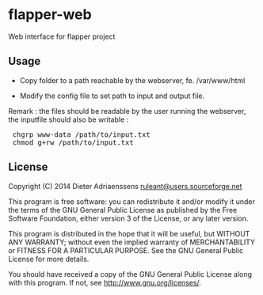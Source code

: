 flapper-web
===========

Web interface for flapper project

Usage
-----

- Copy folder to a path reachable by the webserver, fe. /var/www/html

- Modify the config file to set path to input and output file.

Remark : the files should be readable by the user running the webserver,
the inputfile should also be writable :

<pre>
 chgrp www-data /path/to/input.txt
 chmod g+rw /path/to/input.txt
</pre>

License
-------

Copyright (C) 2014 Dieter Adriaenssens <ruleant@users.sourceforge.net>

This program is free software: you can redistribute it and/or modify
it under the terms of the GNU General Public License as published by
the Free Software Foundation, either version 3 of the License, or
any later version.

This program is distributed in the hope that it will be useful,
but WITHOUT ANY WARRANTY; without even the implied warranty of
MERCHANTABILITY or FITNESS FOR A PARTICULAR PURPOSE.  See the
GNU General Public License for more details.

You should have received a copy of the GNU General Public License
along with this program.  If not, see <http://www.gnu.org/licenses/>.

